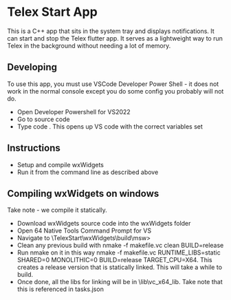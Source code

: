 # Telex Start App
This is a C++ app that sits in the system tray and displays notifications. It can start and stop the Telex flutter app. It serves as a lightweight way to run Telex in the background without needing a lot of memory.


## Developing

To use this app, you must use VSCode Developer Power Shell - it does not work in the normal console except you do some config you probably will not do.

- Open Developer Powershell for VS2022
- Go to source code
- Type code . This opens up VS code with the correct variables set


## Instructions

- Setup and compile wxWidgets
- Run it from the command line as described above


## Compiling wxWidgets on windows
Take note - we compile it statically.

- Download wxWidgets source code into the wxWidgets folder
- Open 64 Native Tools Command Prompt for VS
- Navigate to \TelexStart\wxWidgets\build\msw>
- Clean any previous build with nmake -f makefile.vc clean BUILD=release
- Run nmake on it in this way nmake -f makefile.vc RUNTIME_LIBS=static SHARED=0 MONOLITHIC=0 BUILD=release TARGET_CPU=X64. This creates a release version that is statically linked. This will take a while to build.
- Once done, all the libs for linking will be in \lib\vc_x64_lib. Take note that this is referenced in tasks.json